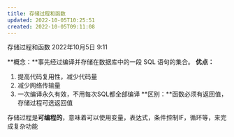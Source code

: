 ```yaml
---
title: 存储过程和函数
updated: 2022-10-05T10:25:51
created: 2022-10-05T09:11:08
---
```


存储过程和函数
2022年10月5日
9:11

**概念：**事先经过编译并存储在数据库中的一段 SQL 语句的集合。
**优点：**
1.  提高代码复用性，减少代码量
2.  减少网络传输量
3.  一次编译永久有效，不用每次SQL都全部编译
**区别：**函数必须有返回值，存储过程可选返回值

存储过程是**可编程的**，意味着可以使用变量，表达式，条件控制IF，循环等，来完成复杂功能
